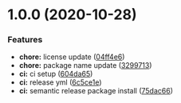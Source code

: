 # 1.0.0 (2020-10-28)


### Features

* **chore:** license update ([04ff4e6](https://github.com/varunnayal/typescript-library-boilerplace/commit/04ff4e6ad1c201b8899c78994ad4e68d565133c7))
* **chore:** package name update ([3299713](https://github.com/varunnayal/typescript-library-boilerplace/commit/3299713bc5e5ae01926db73ba75abf2abc6eb3e2))
* **ci:** ci setup ([604da65](https://github.com/varunnayal/typescript-library-boilerplace/commit/604da6584bf9374337790e98126a64fec423fbfc))
* **ci:** release yml ([6c5ce1e](https://github.com/varunnayal/typescript-library-boilerplace/commit/6c5ce1eab70544e64049e3b19eeb37882a5d5f70))
* **ci:** semantic release package install ([75dac66](https://github.com/varunnayal/typescript-library-boilerplace/commit/75dac6660650d656b39f90f7a7ad7bbfd0aa1e0d))
